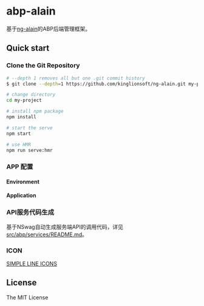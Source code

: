 # abp-alain

基于[ng-alain](https://github.com/cipchk/ng-alain)的ABP后端管理框架。

## Quick start

### Clone the Git Repository

```bash
# --depth 1 removes all but one .git commit history
$ git clone --depth=1 https://github.com/kinglionsoft/ng-alain.git my-project

# change directory
cd my-project

# install npm package
npm install

# start the serve
npm start

# use HMR
npm run serve:hmr
```

### APP 配置

#### Environment

#### Application

### API服务代码生成
基于NSwag自动生成服务端API的调用代码，详见[src/abp/services/README.md](src/abp/services/README.md)。

### ICON
[SIMPLE LINE ICONS](https://pagellapolitica.it/static/plugins/line-icons/)

## License

The MIT License
